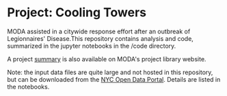 
# Project: Cooling Towers

MODA assisted in a citywide response effort after an outbreak of Legionnaires' Disease.This repository contains analysis and code, summarized in the jupyter notebooks in the /code directory.

A project [summary](http://moda-site.s3-website-us-east-1.amazonaws.com/projects/cooling-towers/) is also available on MODA's project library website.


Note: the input data files are quite large and not hosted in this repository, but can be downloaded from the [NYC Open Data Portal](https://opendata.cityofnewyork.us/). Details are listed in the notebooks.
